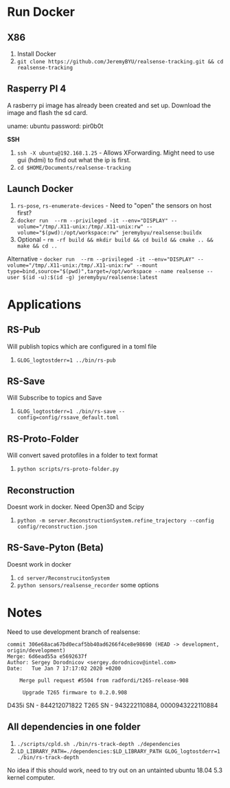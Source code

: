 

# Run Docker

## X86

1. Install Docker
2. `git clone https://github.com/JeremyBYU/realsense-tracking.git && cd realsense-tracking`

## Rasperry PI 4

A rasberry pi image has already been created and set up. Download the image and flash the sd card.

uname: ubuntu
password: pir0b0t

**SSH**
1. `ssh -X ubuntu@192.168.1.25` - Allows XForwarding. Might need to use gui (hdmi) to find out what the ip is first.
2. `cd $HOME/Documents/realsense-tracking`

## Launch Docker

1. `rs-pose`, `rs-enumerate-devices` - Need to "open" the sensors on host first?
2. `docker run  --rm --privileged -it --env="DISPLAY" --volume="/tmp/.X11-unix:/tmp/.X11-unix:rw" --volume="$(pwd):/opt/workspace:rw" jeremybyu/realsense:buildx`
3. Optional - `rm -rf build && mkdir build && cd build && cmake .. && make && cd ..`

Alternative - `docker run  --rm --privileged -it --env="DISPLAY" --volume="/tmp/.X11-unix:/tmp/.X11-unix:rw" --mount type=bind,source="$(pwd)",target=/opt/workspace --name realsense --user $(id -u):$(id -g) jeremybyu/realsense:latest`

# Applications

## RS-Pub

Will publish topics which are configured in a toml file

1. `GLOG_logtostderr=1 ../bin/rs-pub`

## RS-Save

Will Subscribe to topics and Save

1. `GLOG_logtostderr=1 ./bin/rs-save --config=config/rssave_default.toml`

## RS-Proto-Folder

Will convert saved protofiles in a folder to text format

1. `python scripts/rs-proto-folder.py`

## Reconstruction

Doesnt work in docker. Need Open3D and Scipy

1. `python -m server.ReconstructionSystem.refine_trajectory --config config/reconstruction.json`

## RS-Save-Pyton (Beta)

Doesnt work in docker

1. `cd server/ReconstrucitonSystem`
2. `python sensors/realsense_recorder` some options

# Notes

Need to use development branch of realsense: 

```
commit 306e68aca67bd0ecaf5bb40ad6266f4ce8e98690 (HEAD -> development, origin/development)
Merge: 6d6ead55a e5692637f
Author: Sergey Dorodnicov <sergey.dorodnicov@intel.com>
Date:   Tue Jan 7 17:17:02 2020 +0200

    Merge pull request #5504 from radfordi/t265-release-908
    
     Upgrade T265 firmware to 0.2.0.908
```

D435i SN - 844212071822
T265 SN - 943222110884, 0000943222110884

## All dependencies in one folder

1. `./scripts/cpld.sh ./bin/rs-track-depth ./dependencies`
2. `LD_LIBRARY_PATH=./dependencies:$LD_LIBRARY_PATH GLOG_logtostderr=1 ./bin/rs-track-depth`

No idea if this should work, need to try out on an untainted ubuntu 18.04 5.3 kernel computer.
